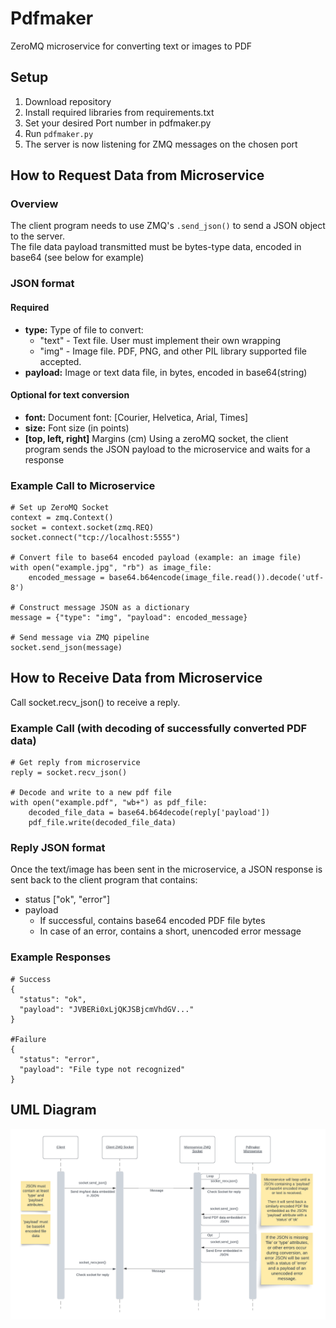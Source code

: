 # Pdfmaker
ZeroMQ microservice for converting text or images to PDF

## Setup
1. Download repository
2. Install required libraries from requirements.txt
3. Set your desired Port number in pdfmaker.py
4. Run `pdfmaker.py`
5. The server is now listening for ZMQ messages on the chosen port

## How to Request Data from Microservice
### Overview
The client program needs to use ZMQ's `.send_json()` to send a JSON object to the server.\
The file data payload transmitted must be bytes-type data, encoded in base64 (see below for example)

### JSON format
#### Required
* **type:** Type of file to convert:
  * "text" - Text file. User must implement their own wrapping
  * "img" - Image file. PDF, PNG, and other PIL library supported file accepted.
* **payload:** Image or text data file, in bytes, encoded in base64(string)
#### Optional for text conversion
* **font:** Document font: [Courier, Helvetica, Arial, Times]
* **size:** Font size (in points)
* **[top, left, right]** Margins (cm)
Using a zeroMQ socket, the client program sends the JSON payload to the microservice and waits for a response

### Example Call to Microservice 
~~~
# Set up ZeroMQ Socket
context = zmq.Context()
socket = context.socket(zmq.REQ)
socket.connect("tcp://localhost:5555")

# Convert file to base64 encoded payload (example: an image file)
with open("example.jpg", "rb") as image_file:
    encoded_message = base64.b64encode(image_file.read()).decode('utf-8')
    
# Construct message JSON as a dictionary
message = {"type": "img", "payload": encoded_message}

# Send message via ZMQ pipeline
socket.send_json(message)
~~~

## How to Receive Data from Microservice
Call socket.recv_json() to receive a reply.
### Example Call (with decoding of successfully converted PDF data)
~~~
# Get reply from microservice
reply = socket.recv_json()

# Decode and write to a new pdf file
with open("example.pdf", "wb+") as pdf_file:
    decoded_file_data = base64.b64decode(reply['payload'])
    pdf_file.write(decoded_file_data)
~~~


### Reply JSON format
Once the text/image has been sent in the microservice, a JSON response is sent back to the client program that contains:
* status ["ok", "error"]
* payload
  * If successful, contains base64 encoded PDF file bytes
  * In case of an error, contains a short, unencoded error message

### Example Responses
~~~
# Success
{
  "status": "ok",
  "payload": "JVBERi0xLjQKJSBjcmVhdGV..."
}

#Failure
{
  "status": "error",
  "payload": "File type not recognized"
}
~~~
## UML Diagram
![pdfmaker_uml.png](pdfmaker_uml.png)
